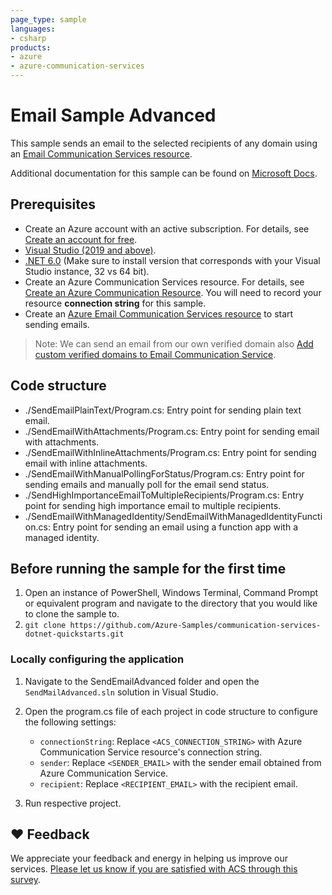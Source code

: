 ```yaml
---
page_type: sample
languages:
- csharp
products:
- azure
- azure-communication-services
---
```


# Email Sample Advanced

This sample sends an email to the selected recipients of any domain using an [Email Communication Services resource](https://docs.microsoft.com/azure/communication-services/quickstarts/email/create-email-communication-resource).

Additional documentation for this sample can be found on [Microsoft Docs](https://docs.microsoft.com/azure/communication-services/concepts/email/email-overview).

## Prerequisites

- Create an Azure account with an active subscription. For details, see [Create an account for free](https://azure.microsoft.com/free/).
- [Visual Studio (2019 and above)](https://visualstudio.microsoft.com/vs/).
- [.NET 6.0](https://dotnet.microsoft.com/download/dotnet/6.0) (Make sure to install version that corresponds with your Visual Studio instance, 32 vs 64 bit).
- Create an Azure Communication Services resource. For details, see [Create an Azure Communication Resource](https://docs.microsoft.com/azure/communication-services/quickstarts/create-communication-resource). You will need to record your resource **connection string** for this sample.
- Create an [Azure Email Communication Services resource](https://docs.microsoft.com/azure/communication-services/quickstarts/email/create-email-communication-resource) to start sending emails.

> Note: We can send an email from our own verified domain also [Add custom verified domains to Email Communication Service](https://docs.microsoft.com/azure/communication-services/quickstarts/email/add-custom-verified-domains).

## Code structure

- ./SendEmailPlainText/Program.cs: Entry point for sending plain text email.
- ./SendEmailWithAttachments/Program.cs: Entry point for sending email with attachments.
- ./SendEmailWithInlineAttachments/Program.cs: Entry point for sending email with inline attachments.
- ./SendEmailWithManualPollingForStatus/Program.cs: Entry point for sending emails and manually poll for the email send status.
- ./SendHighImportanceEmailToMultipleRecipients/Program.cs: Entry point for sending high importance email to multiple recipients.
- ./SendEmailWithManagedIdentity/SendEmailWithManagedIdentityFunction.cs: Entry point for sending an email using a function app with a managed identity.

## Before running the sample for the first time

1. Open an instance of PowerShell, Windows Terminal, Command Prompt or equivalent program and navigate to the directory that you would like to clone the sample to.
2. `git clone https://github.com/Azure-Samples/communication-services-dotnet-quickstarts.git`

### Locally configuring the application

1. Navigate to the SendEmailAdvanced folder and open the `SendMailAdvanced.sln` solution in Visual Studio.
1. Open the program.cs file of each project in code structure to configure the following settings:

   - `connectionString`: Replace `<ACS_CONNECTION_STRING>` with Azure Communication Service resource's connection string.
   - `sender`: Replace `<SENDER_EMAIL>` with the sender email obtained from Azure Communication Service.
   - `recipient`: Replace `<RECIPIENT_EMAIL>` with the recipient email.
1. Run respective project.

## ❤️ Feedback

We appreciate your feedback and energy in helping us improve our services. [Please let us know if you are satisfied with ACS through this survey](https://microsoft.qualtrics.com/jfe/form/SV_5dtYL81xwHnUVue).
